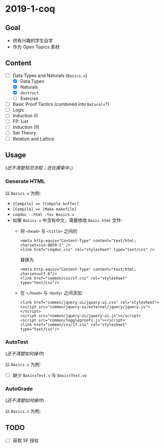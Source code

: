 # 2019-1-coq

## Goal
- 供有兴趣的学生自学
- 作为 Open Topics 素材

## Content
- [ ] Data Types and Naturals (`Basics.v`)
  - [x] Data Types
  - [x] Naturals
  - [x] `destruct`
  - [ ] Exercise
- [ ] Basic Proof Tactics (combined into `Naturals`?)
- [ ] Logic
- [ ] Induction (I)
- [ ] FP: List
- [ ] Induction (II)
- [ ] Set Theory
- [ ] Relation and Lattice

## Usage
(*还不清楚规范流程；还在摸索中。*)

### Generate HTML
以 `Basics.v` 为例:

- `[Compile] => [Compile buffer]`
- `[Compile] => [Make makefile]`
- `coqdoc --html -toc Basics.v`
- 如果 `Basics.v` 中含有中文，需要修改 `Basic.html` 文件:
  - 将 `<head>` 与 `<title>` 之间的
    ```
    <meta http-equiv="Content-Type" content="text/html; charset=iso-8859-1" />
    <link href="coqdoc.css" rel="stylesheet" type="text/css" />
    ```
    替换为
    ```
    <meta http-equiv="Content-Type" content="text/html; charset=utf-8"/>
    <link href="common/css/sf.css" rel="stylesheet" type="text/css"/>
    ```

  - 在 `</head>` 与 `<body>` 之间添加:
    ```
    <link href="common/jquery-ui/jquery-ui.css" rel="stylesheet">
    <script src="common/jquery-ui/external/jquery/jquery.js"></script>
    <script src="common/jquery-ui/jquery-ui.js"></script>
    <script src="common/toggleproofs.js"></script>
    <link href="common/css/lf.css" rel="stylesheet" type="text/css"/>
    ```

### AutoTest
(*还不清楚如何操作*)

以 `Basics.v` 为例:
- [ ] 缺少 `BasicsTest.v` 与 `BasicsTest.vo`

### AutoGrade
(*还不清楚如何操作*)

以 `Basics.v` 为例:

## TODO
- [ ] 获取 SF 授权